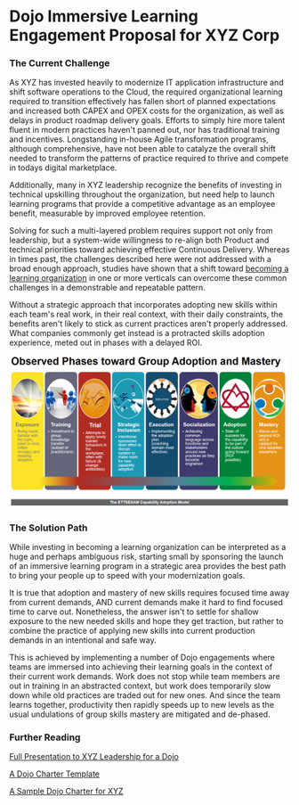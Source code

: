 # Dojo Immersive Learning Engagement Proposal for XYZ Corp 
### The Current Challenge 

As XYZ has invested heavily to modernize IT application infrastructure and shift software operations to the Cloud, the required organizational learning required to transition effectively has fallen short of planned expectations and increased both CAPEX and OPEX costs for the organization, as well as delays in product roadmap delivery goals. Efforts to simply hire more talent fluent in modern practices haven't panned out, nor has traditional training and incentives. Longstanding in-house Agile transformation programs, although comprehensive, have not been able to catalyze the overall shift needed to transform the patterns of practice required to thrive and compete in todays digital marketplace.

Additionally, many in XYZ leadership recognize the benefits of investing in technical upskilling throughout the organization, but need help to launch learning programs that provide a competitive advantage as an employee benefit, measurable by improved employee retention. 

Solving for such a multi-layered problem requires support not only from leadership, but a system-wide willingness to re-align both Product and technical priorities toward achieving effective Continuous Delivery. Whereas in times past, the challenges described here were not addressed with a broad enough approach, studies have shown that a shift toward [becoming a learning organization](https://hbr.org/2008/03/is-yours-a-learning-organization) in one or more verticals can overcome these common challenges in a demonstrable and repeatable pattern.

Without a strategic approach that incorporates adopting new skills within each team's real work, in their real context, with their daily constraints, the benefits aren't likely to stick as current practices aren't properly addressed. What companies commonly get instead is a protracted skills adoption experience, meted out in phases with a delayed ROI.

![ETTSESAM](./ettsesamModel_1.png)

### The Solution Path

While investing in becoming a learning organization can be interpreted as a huge and perhaps ambiguous risk, starting small by sponsoring the launch of an immersive learning program in a strategic area provides the best path to bring your people up to speed with your modernization goals.

It is true that adoption and mastery of new skills requires focused time away from current demands, AND current demands make it hard to find focused time to carve out. Nonetheless, the answer isn't to settle for shallow exposure to the new needed skills and hope they get traction, but rather to combine the practice of applying new skills into current production demands in an intentional and safe way. 

This is achieved by implementing a number of Dojo engagements where teams are immersed into achieving their learning goals in the context of their current work demands. Work does not stop while team members are out in training in an abstracted context, but work does temporarily slow down while old practices are traded out for new ones. And since the team learns together, productivity then rapidly speeds up to new levels as the usual undulations of group skills mastery are mitigated and de-phased.

### Further Reading
[Full Presentation to XYZ Leadership for a Dojo](http://cgipro.com/interview/XYZDojoEngagementPlan.pdf)

[A Dojo Charter Template](http://cgipro.com/interview/TheDojoCharter.pdf)

[A Sample Dojo Charter for XYZ](http://cgipro.com/interview/TheDojoCharterLiatrioXYZ.pdf)

